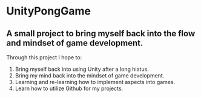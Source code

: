 # UnityPongGame
A small project to bring myself back into the flow and mindset of game development. 
---
Through this project I hope to:
1. Bring myself back into using Unity after a long hiatus.
2. Bring my mind back into the mindset of game development. 
3. Learning and re-learning how to implement aspects into games. 
4. Learn how to utilize Github for my projects.
